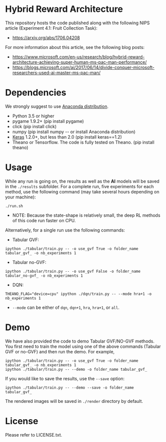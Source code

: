  # Hybrid Reward Architecture
This repository hosts the code published along with the following NIPS article (Experiment 4.1: Fruit Collection Task):

* https://arxiv.org/abs/1706.04208

For more information about this article, see the following blog posts:

* https://www.microsoft.com/en-us/research/blog/hybrid-reward-architecture-achieving-super-human-ms-pac-man-performance/
* https://blogs.microsoft.com/ai/2017/06/14/divide-conquer-microsoft-researchers-used-ai-master-ms-pac-man/

 # Dependencies
 
 We strongly suggest to use [Anaconda distribution](https://www.anaconda.com/download/). 

* Python 3.5 or higher
* pygame 1.9.2+ (pip install pygame)
* click (pip install click)
* numpy (pip install numpy -- or install Anaconda distribution)
* [Keras](https://keras.io) 1.2.0+, but less than 2.0 (pip install keras==1.2)
* Theano or Tensorflow. The code is fully tested on Theano. (pip install theano)

# Usage

While any run is going on, the results as well as the **AI** models will be saved in the `./results` subfolder. For a complete run, five experiments for each method, use the following command (may take several hours depending on your machine):

```
./run.sh
```

* NOTE: Because the state-shape is relatively small, the deep RL methods of this code run faster on CPU.

Alternatively, for a single run use the following commands:

* Tabular GVF: 
```
ipython ./tabular/train.py -- -o use_gvf True -o folder_name tabular_gvf_ -o nb_experiments 1
```

* Tabular no-GVF: 
```
ipython ./tabular/train.py -- -o use_gvf False -o folder_name tabular_no-gvf_ -o nb_experiments 1
```

* DQN: 
```
THEANO_FLAG="device=cpu" ipython ./dqn/train.py -- --mode hra+1 -o nb_experiments 1
```
* `--mode` can be either of `dqn`, `dqn+1`, `hra`, `hra+1`, or `all`.

# Demo

We have also provided the code to demo Tabular GVF/NO-GVF methods. You first need to train the model using one of the above commands (Tabular GVF or no-GVF) and then run the demo. For example,
```
ipython ./tabular/train.py -- -o use_gvf True -o folder_name tabular_gvf_ -o nb_experiments 1
ipython ./tabular/train.py -- --demo -o folder_name tabular_gvf_
```

If you would like to save the results, use the `--save` option:
```
ipython ./tabular/train.py -- --demo --save -o folder_name tabular_gvf_
```
The rendered images will be saved in `./render` directory by default. 

# License

Please refer to LICENSE.txt.
